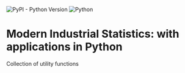 ![PyPI - Python Version](https://img.shields.io/pypi/pyversions/mistat)
![Python](https://github.com/gedeck/mistat/actions/workflows/build.yml/badge.svg)

# Modern Industrial Statistics: with applications in Python

Collection of utility functions



